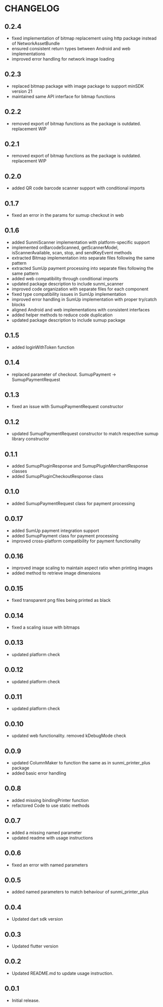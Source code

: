 # CHANGELOG

## 0.2.4

* fixed implementation of bitmap replacement using http package instead of NetworkAssetBundle
* ensured consistent return types between Android and web implementations
* improved error handling for network image loading

## 0.2.3

* replaced bitmap package with image package to support minSDK version 21
* maintained same API interface for bitmap functions

## 0.2.2

* removed export of bitmap functions as the package is outdated. replacement WIP

## 0.2.1

* removed export of bitmap functions as the package is outdated. replacement WIP

## 0.2.0

* added QR code barcode scanner support with conditional imports

## 0.1.7

* fixed an error in the params for sumup checkout in web

## 0.1.6

* added SunmiScanner implementation with platform-specific support
* implemented onBarcodeScanned, getScannerModel, isScannerAvailable, scan, stop, and sendKeyEvent methods
* extracted Bitmap implementation into separate files following the same pattern
* extracted SumUp payment processing into separate files following the same pattern
* added web compatibility through conditional imports
* updated package description to include sunmi_scanner
* improved code organization with separate files for each component
* fixed type compatibility issues in SumUp implementation
* improved error handling in SumUp implementation with proper try/catch blocks
* aligned Android and web implementations with consistent interfaces
* added helper methods to reduce code duplication
* updated package description to include sumup package

## 0.1.5

* added loginWithToken function

## 0.1.4

* replaced parameter of checkout. SumupPayment -> SumupPaymentRequest

## 0.1.3

* fixed an issue with SumupPaymentRequest constructor

## 0.1.2

* updated SumupPaymentRequest constructor to match respective sumup library constructor

## 0.1.1

* added SumupPluginResponse and SumupPluginMerchantResponse classes
* added SumupPluginCheckoutResponse class

## 0.1.0

* added SumupPaymentRequest class for payment processing

## 0.0.17

* added SumUp payment integration support
* added SumupPayment class for payment processing
* improved cross-platform compatibility for payment functionality

## 0.0.16

* improved image scaling to maintain aspect ratio when printing images
* added method to retrieve image dimensions

## 0.0.15

* fixed transparent png files being printed as black

## 0.0.14

* fixed a scaling issue with bitmaps

## 0.0.13

* updated platform check

## 0.0.12

* updated platform check

## 0.0.11

* updated platform check

## 0.0.10

* updated web functionality. removed kDebugMode check

## 0.0.9

* updated ColumnMaker to function the same as in sunmi_printer_plus package
* added basic error handling

## 0.0.8

* added missing bindingPrinter function
* refactored Code to use static methods

## 0.0.7

* added a missing named parameter
* updated readme with usage instructions

## 0.0.6

* fixed an error with named parameters

## 0.0.5

* added named parameters to match behaviour of sunmi_printer_plus

## 0.0.4

* Updated dart sdk version

## 0.0.3

* Updated flutter version

## 0.0.2

* Updated README.md to update usage instruction.

## 0.0.1

* Initial release.